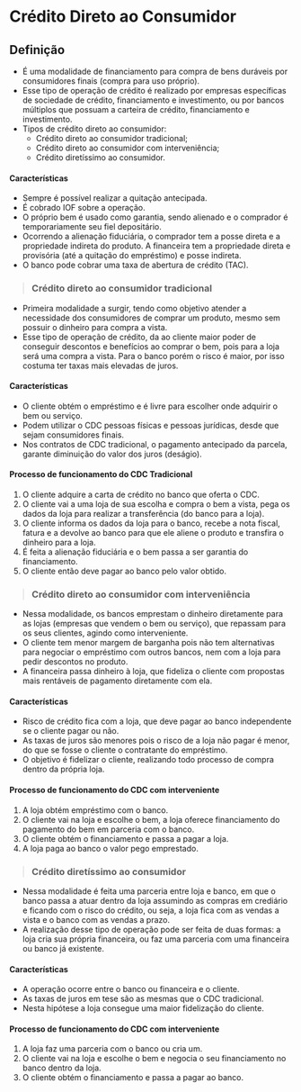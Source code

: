 # Crédito Direto ao Consumidor

## Definição
- É uma modalidade de financiamento para compra de bens duráveis por consumidores finais (compra para uso próprio).
- Esse tipo de operação de crédito é realizado por empresas específicas de sociedade de crédito, financiamento e investimento, ou por bancos múltiplos que possuam a carteira de crédito, financiamento e investimento.
- Tipos de crédito direto ao consumidor:
  - Crédito direto ao consumidor tradicional;
  - Crédito direto ao consumidor com interveniência;
  - Crédito diretíssimo ao consumidor.

#### Características 
- Sempre é possível realizar a quitação antecipada.
- É cobrado IOF sobre a operação.
- O próprio bem é usado como garantia, sendo alienado e o comprador é temporariamente seu fiel depositário.
- Ocorrendo a alienação fiduciária, o comprador tem a posse direta e a propriedade indireta do produto. A financeira tem a propriedade direta e provisória (até a quitação do empréstimo) e posse indireta.
- O banco pode cobrar uma taxa de abertura de crédito (TAC).

> ### Crédito direto ao consumidor tradicional
- Primeira modalidade a surgir, tendo como objetivo atender a necessidade dos consumidores de comprar um produto, mesmo sem possuir o dinheiro para compra a vista.
- Esse tipo de operação de crédito, da ao cliente maior poder de conseguir descontos e benefícios ao comprar o bem, pois para a loja será uma compra a vista. Para o banco porém o risco é maior, por isso costuma ter taxas mais elevadas de juros.

#### Características
- O cliente obtém o empréstimo e é livre para escolher onde adquirir o bem ou serviço.
- Podem utilizar o CDC pessoas físicas e pessoas jurídicas, desde que sejam consumidores finais.
- Nos contratos de CDC tradicional, o pagamento antecipado da parcela, garante diminuição do valor dos juros (deságio).

#### Processo de funcionamento do CDC Tradicional
1. O cliente adquire a carta de crédito no banco que oferta o CDC.
2. O cliente vai a uma loja de sua escolha e compra o bem a vista, pega os dados da loja para realizar a transferência (do banco para a loja).
3. O cliente informa os dados da loja para o banco, recebe a nota fiscal, fatura e a devolve ao banco para que ele aliene o produto e transfira o dinheiro para a loja.
4. É feita a alienação fiduciária e o bem passa a ser garantia do financiamento.
5. O cliente então deve pagar ao banco pelo valor obtido.

> ### Crédito direto ao consumidor com interveniência
- Nessa modalidade, os bancos emprestam o dinheiro diretamente para as lojas (empresas que vendem o bem ou serviço), que repassam para os seus clientes, agindo como interveniente.
- O cliente tem menor margem de barganha pois não tem alternativas para negociar o empréstimo com outros bancos, nem com a loja para pedir descontos no produto.
- A financeira passa dinheiro à loja, que fideliza o cliente com propostas mais rentáveis de pagamento diretamente com ela. 

#### Características
- Risco de crédito fica com a loja, que deve pagar ao banco independente se o cliente pagar ou não.
- As taxas de juros são menores pois o risco de a loja não pagar é menor, do que se fosse o cliente o contratante do empréstimo.
- O objetivo é fidelizar o cliente, realizando todo processo de compra dentro da própria loja.

#### Processo de funcionamento do CDC com interveniente
1. A loja obtém empréstimo com o banco.
2. O cliente vai na loja e escolhe o bem, a loja oferece financiamento do pagamento do bem em parceria com o banco. 
3. O cliente obtém o financiamento e passa a pagar a loja.
4. A loja paga ao banco o valor pego emprestado.

> ### Crédito diretíssimo ao consumidor
- Nessa modalidade é feita uma parceria entre loja e banco, em que o banco passa a atuar dentro da loja assumindo as compras em crediário e ficando com o risco do crédito, ou seja, a loja fica com as vendas a vista e o banco com as vendas a prazo.
- A realização desse tipo de operação pode ser feita de duas formas: a loja cria sua própria financeira, ou faz uma parceria com uma financeira ou banco já existente.

#### Características
- A operação ocorre entre o banco ou financeira e o cliente.
- As taxas de juros em tese são as mesmas que o CDC tradicional.
- Nesta hipótese a loja consegue uma maior fidelização do cliente.

#### Processo de funcionamento do CDC com interveniente
1. A loja faz uma parceria com o banco ou cria um.
2. O cliente vai na loja e escolhe o bem e negocia o seu financiamento no banco dentro da loja.
3. O cliente obtém o financiamento e passa a pagar ao banco.